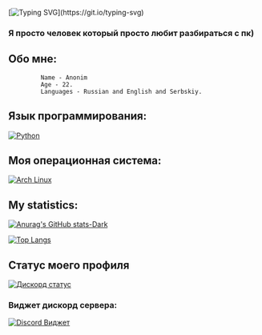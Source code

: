 [![Typing SVG](https://readme-typing-svg.demolab.com?font=Fira+Code&pause=1000&width=435&lines=Hello+my+dear+friend.;If+you+are+reading+this+profile.;Then+it+appealed+to+you+in+some+way.;Then+welcome.)](https://git.io/typing-svg)

### Я просто человек который просто любит разбираться с пк)

## Обо мне:
             Name - Anonim 
             Age - 22.
             Languages - Russian and English and Serbskiy.


## Язык программирования:
  [![Python](https://img.shields.io/badge/python-3670A0?style=for-the-badge&logo=python&logoColor=ffdd54)](https://www.python.org/)

## Моя операционная система:
[![Arch Linux](https://cdn.jsdelivr.net/gh/archlinux/archlinux-artwork@master/logos/archlinux-logo-dark-90dpi.png)](https://archlinux.org/)

 

## My statistics:
[![Anurag's GitHub stats-Dark](https://github-readme-stats.vercel.app/api?username=Anonim-IT&show_icons=true&theme=dark#gh-dark-mode-only)](https://github.com/anuraghazra/github-readme-stats#gh-dark-mode-only)

[![Top Langs](https://github-readme-stats.vercel.app/api/top-langs/?username=Anonim-IT&layout=donut&theme=tokyonight)](https://github.com/anuraghazra/github-readme-stats)

## Статус моего профиля

[![Дискорд статус](https://lanyard.cnrad.dev/api/1220814806169288878)](https://discord.com/users/1220814806169288878)


### Виджет дискорд сервера:

[![Discord Виджет](https://img.shields.io/discord/1033161547071094864?label=Discord&logo=discord&style=for-the-badge)](https://discord.gg/pCEn5hacEJ)
